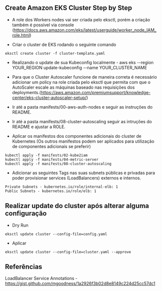 ## Create Amazon EKS Cluster Step by Step

- A role dos Workers nodes vai ser criada pelo eksctl, porém a criação também é possível via console (https://docs.aws.amazon.com/eks/latest/userguide/worker_node_IAM_role.html)

- Criar o cluster de EKS rodando o seguinte comando 
```shell
eksctl create cluster -f cluster-template.yaml
```
- Realizando o update de sua Kubeconfig localmente - aws eks --region YOUR_REGION update-kubeconfig --name YOUR_CLUSTER_NAME

- Para que o Cluster Autoscaler funcione de maneira correta é necessário adicionar um policy na role criada pelo eksctl que permita com que o AutoScaler escale as máquinas baseado nas requisições dos deployments.(https://aws.amazon.com/premiumsupport/knowledge-center/eks-cluster-autoscaler-setup/)

- Ir até a pasta manifests/00-aws-auth-nodes e seguir as instruções do README.

- Ir até a pasta manifests/08-cluster-autoscaling seguir as intruções do README e ajustar a ROLE.

- Aplicar os manifestos dos componentes adicionais do cluster de Kubernetes (Os outros manifestos podem ser aplicados para utilização de componentes adicionais se preferir)
```shell
kubectl apply -f manifests/02-kube2iam
kubectl apply -f manifests/04-metric-server
kubectl apply -f manifests/08-cluster-autoscaling
```

- Adicionar as seguintes Tags nas suas subnets públicas e privadas para poder provisionar services (LoadBalancers) externos e internos.
```
Private Subnets - kubernetes.io/role/internal-elb: 1
Public Subnets - kubernetes.io/role/elb: 1
```

## Realizar update do cluster após alterar alguma configuração

- Dry Run
```shell
eksctl update cluster --config-file=config.yaml
```

- Aplicar
```shell
eksctl update cluster --config-file=cluster.yaml --approve
```

## Referências

LoadBalancer Service Annotations - https://gist.github.com/mgoodness/1a2926f3b02d8e8149c224d25cc57dc1